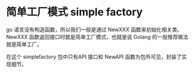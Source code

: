 # 简单工厂模式 simple factory
go 语言没有构造函数，所以我们一般是通过 NewXXX 函数来初始化相关类。 NewXXX 函数返回接口时就是简单工厂模式，也就是说 Golang 的一般推荐做法就是简单工厂。

在这个 simplefactory 包中只有API 接口和 NewAPI 函数为包外可见，封装了实现细节。
